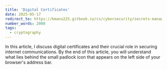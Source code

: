 ```yaml
---
title: 'Digital Certificates'
date: 2025-05-17
redirect_to: https://kmanu225.gitbook.io/cs/cybersecurity/secrets-management/digital-certificates
number_words: 2000
tags:
  - cryptography
---
```

In this article, I discuss digital certificates and their crucial role in securing internet communications. By the end of this article, you will understand what lies behind the small padlock icon that appears on the left side of your browser's address bar.
